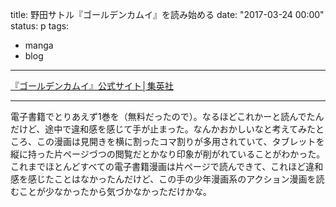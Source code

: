 title: 野田サトル『ゴールデンカムイ』を読み始める
date: "2017-03-24 00:00"
status: p
tags:
- manga
- blog
---

[『ゴールデンカムイ』公式サイト│集英社](http://youngjump.jp/goldenkamuy/)

---

電子書籍でとりあえず1巻を（無料だったので）。なるほどこれかーと読んでたんだけど、途中で違和感を感じて手が止まった。なんかおかしいなと考えてみたところ、この漫画は見開きを横に割ったコマ割りが多用されていて、タブレットを縦に持った片ページづつの閲覧だとかなり印象が削がれていることがわかった。これまでほとんどすべての電子書籍漫画は片ページで読んできて、これほど違和感を感じたことはなかったんだけど、この手の少年漫画系のアクション漫画を読むことが少なかったから気づかなかっただけかな。
